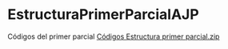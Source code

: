 # EstructuraPrimerParcialAJP
Códigos del primer parcial
[Códigos Estructura primer parcial.zip](https://github.com/AlexJpUAG/EstructuraPrimerParcialAJP/files/14326537/Codigos.Estructura.primer.parcial.zip)
